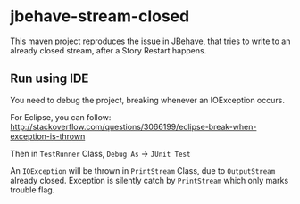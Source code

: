 # jbehave-stream-closed

This maven project reproduces the issue in JBehave, that tries to write to an already closed stream, after a Story Restart happens.

## Run using IDE

You need to debug the project, breaking whenever an IOException occurs.

For Eclipse, you can follow: http://stackoverflow.com/questions/3066199/eclipse-break-when-exception-is-thrown

Then in `TestRunner` Class, `Debug As` -> `JUnit Test`

An `IOException` will be thrown in `PrintStream` Class, due to `OutputStream` already closed. Exception is silently catch by `PrintStream` which only marks trouble flag.
